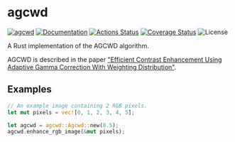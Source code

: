 agcwd
=====

[![agcwd](https://img.shields.io/crates/v/agcwd.svg)](https://crates.io/crates/agcwd)
[![Documentation](https://docs.rs/agcwd/badge.svg)](https://docs.rs/agcwd)
[![Actions Status](https://github.com/sile/agcwd/workflows/CI/badge.svg)](https://github.com/sile/agcwd/actions)
[![Coverage Status](https://coveralls.io/repos/github/sile/agcwd/badge.svg?branch=main)](https://coveralls.io/github/sile/agcwd?branch=main)
![License](https://img.shields.io/crates/l/efmt)

A Rust implementation of the AGCWD algorithm.

AGCWD is described in the paper ["Efficient Contrast Enhancement Using Adaptive Gamma Correction With Weighting Distribution"][AGCWD].

[AGCWD]: https://ieeexplore.ieee.org/abstract/document/6336819/

Examples
--------

```rust
// An example image containing 2 RGB pixels.
let mut pixels = vec![0, 1, 2, 3, 4, 5];

let agcwd = agcwd::Agcwd::new(0.5);
agcwd.enhance_rgb_image(&mut pixels);
```
